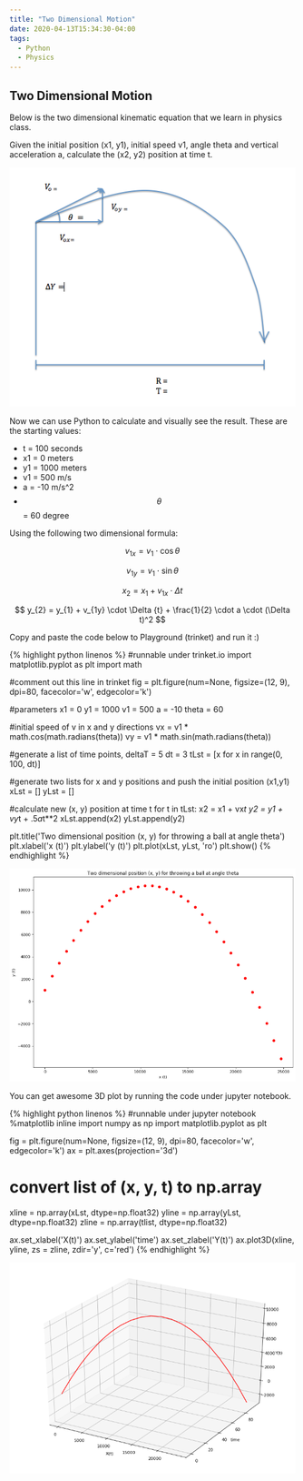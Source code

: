 ```yaml
---
title: "Two Dimensional Motion"
date: 2020-04-13T15:34:30-04:00
tags:
  - Python
  - Physics
---
```


## Two Dimensional Motion

Below is the two dimensional kinematic equation that we learn in physics class.

Given the initial position (x1, y1), initial speed v1, angle theta and vertical
acceleration a, calculate the (x2, y2) position at time t.

![](/assets/images/2dphysics.png)

Now we can use Python to calculate and visually see the result.
These are the starting values:

* t  = 100 seconds
* x1 = 0 meters
* y1 = 1000 meters
* v1 = 500 m/s
* a  = -10 m/s^2
* $$\theta$$ = 60 degree

Using the following two dimensional formula:

$$ v_{1x} = v_{1} \cdot \cos {\theta} $$

$$ v_{1y} = v_{1} \cdot \sin {\theta} $$

$$ x_{2} = x_{1} + v_{1x} \cdot \Delta {t} $$

$$ y_{2} = y_{1} + v_{1y} \cdot \Delta {t} + \frac{1}{2} \cdot a \cdot (\Delta t)^2 $$  

Copy and paste the code below to Playground (trinket) and run it :)

{% highlight python linenos %}
#runnable under trinket.io
import matplotlib.pyplot as plt
import math

#comment out this line in trinket
fig = plt.figure(num=None, figsize=(12, 9), dpi=80, facecolor='w', edgecolor='k')

#parameters
x1 = 0
y1 = 1000
v1 = 500
a  = -10
theta = 60

#initial speed of v in x and y directions
vx = v1 * math.cos(math.radians(theta))
vy = v1 * math.sin(math.radians(theta))

#generate a list of time points, deltaT = 5
dt = 3
tLst = [x for x in range(0, 100, dt)]

#generate two lists for x and y positions and push the initial position (x1,y1)
xLst = []
yLst = []

#calculate new (x, y) position at time t
for t in tLst:
  x2 = x1 + vx*t
  y2 = y1 + vy*t + .5*a*t**2
  xLst.append(x2)
  yLst.append(y2)

plt.title('Two dimensional position (x, y) for throwing a ball at angle theta')
plt.xlabel('x (t)')
plt.ylabel('y (t)')
plt.plot(xLst, yLst, 'ro')
plt.show()
{% endhighlight %}


![png](/assets/images/2dphysics-1.png)


You can get awesome 3D plot by running the code under jupyter notebook.

{% highlight python linenos %}
#runnable under jupyter notebook
%matplotlib inline
import numpy as np
import matplotlib.pyplot as plt


fig = plt.figure(num=None, figsize=(12, 9), dpi=80, facecolor='w', edgecolor='k')
ax  = plt.axes(projection='3d')

# convert list of (x, y, t) to np.array
xline = np.array(xLst, dtype=np.float32)
yline = np.array(yLst, dtype=np.float32)
zline = np.array(tlist, dtype=np.float32)

ax.set_xlabel('X(t)')
ax.set_ylabel('time')
ax.set_zlabel('Y(t)')
ax.plot3D(xline, yline, zs = zline, zdir='y', c='red')
{% endhighlight %}


![png](/assets/images/output_1_1.png)

